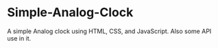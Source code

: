 # Simple-Analog-Clock
A simple Analog clock using HTML, CSS, and JavaScript. Also some API use in it.
